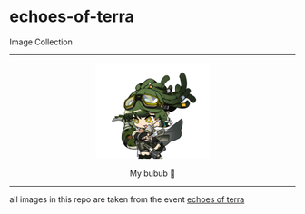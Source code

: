 # echoes-of-terra

Image Collection  

---

<div align="center">
  <img src="https://raw.githubusercontent.com/ArashiCode/echoes-of-terra/refs/heads/main/chibi/Gavial%20the%20Invincible.png?token=GHSAT0AAAAAAC5O7A7RANBH6A66VIUIPO4EZ4KBPNQ" alt="Deskripsi Gambar" width="200px">
  <p>My bubub 🥰</p>
</div>

---

all images in this repo are taken from the event [echoes of terra](https://echoesofterra.arknights.global/)


